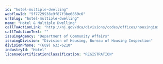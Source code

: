 ```yaml
---
id: "hotel-multiple-dwelling"
webflowId: "5f7729938e9f87f3be6859c6"
urlSlug: "hotel-multiple-dwelling"
name: "Hotel & Multiple Dwelling"
callToActionLink: "http://nj.gov/dca/divisions/codes/offices/housinginspection.html#7"
callToActionText: ""
issuingAgency: "Department of Community Affairs"
issuingDivision: "Division of Housing, Bureau of Housing Inspection"
divisionPhone: "(609) 633-6210"
industryId: "Hotel"
licenseCertificationClassification: "REGISTRATION"
---
```

